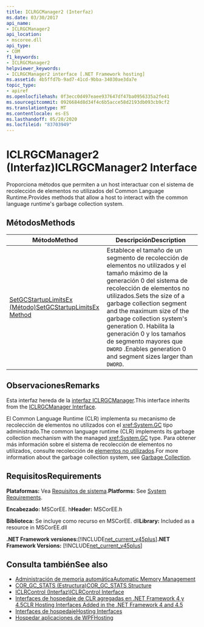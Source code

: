 ```yaml
---
title: ICLRGCManager2 (Interfaz)
ms.date: 03/30/2017
api_name:
- ICLRGCManager2
api_location:
- mscoree.dll
api_type:
- COM
f1_keywords:
- ICLRGCManager2
helpviewer_keywords:
- ICLRGCManager2 interface [.NET Framework hosting]
ms.assetid: 4b5ffd7b-9ad7-41cd-9bba-34030ae3da7e
topic_type:
- apiref
ms.openlocfilehash: 0f3ecc0d497eaee937647df47ba0956335a2fe41
ms.sourcegitcommit: 0926684d8d34f4c6b5acce58d2193db093cb9cf2
ms.translationtype: MT
ms.contentlocale: es-ES
ms.lasthandoff: 05/20/2020
ms.locfileid: "83703949"
---
```

# <a name="iclrgcmanager2-interface"></a><span data-ttu-id="561bf-102">ICLRGCManager2 (Interfaz)</span><span class="sxs-lookup"><span data-stu-id="561bf-102">ICLRGCManager2 Interface</span></span>
<span data-ttu-id="561bf-103">Proporciona métodos que permiten a un host interactuar con el sistema de recolección de elementos no utilizados del Common Language Runtime.</span><span class="sxs-lookup"><span data-stu-id="561bf-103">Provides methods that allow a host to interact with the common language runtime's garbage collection system.</span></span>  
  
## <a name="methods"></a><span data-ttu-id="561bf-104">Métodos</span><span class="sxs-lookup"><span data-stu-id="561bf-104">Methods</span></span>  
  
|<span data-ttu-id="561bf-105">Método</span><span class="sxs-lookup"><span data-stu-id="561bf-105">Method</span></span>|<span data-ttu-id="561bf-106">Descripción</span><span class="sxs-lookup"><span data-stu-id="561bf-106">Description</span></span>|  
|------------|-----------------|  
|[<span data-ttu-id="561bf-107">SetGCStartupLimitsEx (Método)</span><span class="sxs-lookup"><span data-stu-id="561bf-107">SetGCStartupLimitsEx Method</span></span>](iclrgcmanager2-setgcstartuplimitsex-method.md)|<span data-ttu-id="561bf-108">Establece el tamaño de un segmento de recolección de elementos no utilizados y el tamaño máximo de la generación 0 del sistema de recolección de elementos no utilizados.</span><span class="sxs-lookup"><span data-stu-id="561bf-108">Sets the size of a garbage collection segment and the maximum size of the garbage collection system's generation 0.</span></span> <span data-ttu-id="561bf-109">Habilita la generación 0 y los tamaños de segmento mayores que `DWORD` .</span><span class="sxs-lookup"><span data-stu-id="561bf-109">Enables generation 0 and segment sizes larger than `DWORD`.</span></span>|  
  
## <a name="remarks"></a><span data-ttu-id="561bf-110">Observaciones</span><span class="sxs-lookup"><span data-stu-id="561bf-110">Remarks</span></span>  
 <span data-ttu-id="561bf-111">Esta interfaz hereda de la [interfaz ICLRGCManager](iclrgcmanager-interface.md).</span><span class="sxs-lookup"><span data-stu-id="561bf-111">This interface inherits from the [ICLRGCManager Interface](iclrgcmanager-interface.md).</span></span>  
  
 <span data-ttu-id="561bf-112">El Common Language Runtime (CLR) implementa su mecanismo de recolección de elementos no utilizados con el <xref:System.GC> tipo administrado.</span><span class="sxs-lookup"><span data-stu-id="561bf-112">The common language runtime (CLR) implements its garbage collection mechanism with the managed <xref:System.GC> type.</span></span> <span data-ttu-id="561bf-113">Para obtener más información sobre el sistema de recolección de elementos no utilizados, consulte recolección de [elementos no utilizados](../../../standard/garbage-collection/index.md).</span><span class="sxs-lookup"><span data-stu-id="561bf-113">For more information about the garbage collection system, see [Garbage Collection](../../../standard/garbage-collection/index.md).</span></span>  
  
## <a name="requirements"></a><span data-ttu-id="561bf-114">Requisitos</span><span class="sxs-lookup"><span data-stu-id="561bf-114">Requirements</span></span>  
 <span data-ttu-id="561bf-115">**Plataformas:** Vea [Requisitos de sistema](../../get-started/system-requirements.md).</span><span class="sxs-lookup"><span data-stu-id="561bf-115">**Platforms:** See [System Requirements](../../get-started/system-requirements.md).</span></span>  
  
 <span data-ttu-id="561bf-116">**Encabezado:** MSCorEE. h</span><span class="sxs-lookup"><span data-stu-id="561bf-116">**Header:** MSCorEE.h</span></span>  
  
 <span data-ttu-id="561bf-117">**Biblioteca:** Se incluye como recurso en MSCorEE. dll</span><span class="sxs-lookup"><span data-stu-id="561bf-117">**Library:** Included as a resource in MSCorEE.dll</span></span>  
  
 <span data-ttu-id="561bf-118">**.NET Framework versiones:**[!INCLUDE[net_current_v45plus](../../../../includes/net-current-v45plus-md.md)]</span><span class="sxs-lookup"><span data-stu-id="561bf-118">**.NET Framework Versions:** [!INCLUDE[net_current_v45plus](../../../../includes/net-current-v45plus-md.md)]</span></span>  
  
## <a name="see-also"></a><span data-ttu-id="561bf-119">Consulta también</span><span class="sxs-lookup"><span data-stu-id="561bf-119">See also</span></span>

- [<span data-ttu-id="561bf-120">Administración de memoria automática</span><span class="sxs-lookup"><span data-stu-id="561bf-120">Automatic Memory Management</span></span>](../../../standard/automatic-memory-management.md)
- [<span data-ttu-id="561bf-121">COR_GC_STATS (Estructura)</span><span class="sxs-lookup"><span data-stu-id="561bf-121">COR_GC_STATS Structure</span></span>](cor-gc-stats-structure.md)
- [<span data-ttu-id="561bf-122">ICLRControl (Interfaz)</span><span class="sxs-lookup"><span data-stu-id="561bf-122">ICLRControl Interface</span></span>](iclrcontrol-interface.md)
- [<span data-ttu-id="561bf-123">Interfaces de hospedaje de CLR agregadas en .NET Framework 4 y 4.5</span><span class="sxs-lookup"><span data-stu-id="561bf-123">CLR Hosting Interfaces Added in the .NET Framework 4 and 4.5</span></span>](clr-hosting-interfaces-added-in-the-net-framework-4-and-4-5.md)
- [<span data-ttu-id="561bf-124">Interfaces de hospedaje</span><span class="sxs-lookup"><span data-stu-id="561bf-124">Hosting Interfaces</span></span>](hosting-interfaces.md)
- [<span data-ttu-id="561bf-125">Hospedar aplicaciones de WPF</span><span class="sxs-lookup"><span data-stu-id="561bf-125">Hosting</span></span>](index.md)
